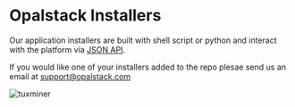 # Opalstack Installers

Our application installers are built with shell script or python and interact with the platform via [JSON API](https://my.opalstack.com/api/v1/doc/).

If you would like one of your installers added to the repo plesae send us an email at support@opalstack.com

![tuxminer](https://user-images.githubusercontent.com/77483/163723004-7b26bda4-b229-4685-98b7-3987106582f9.png)
